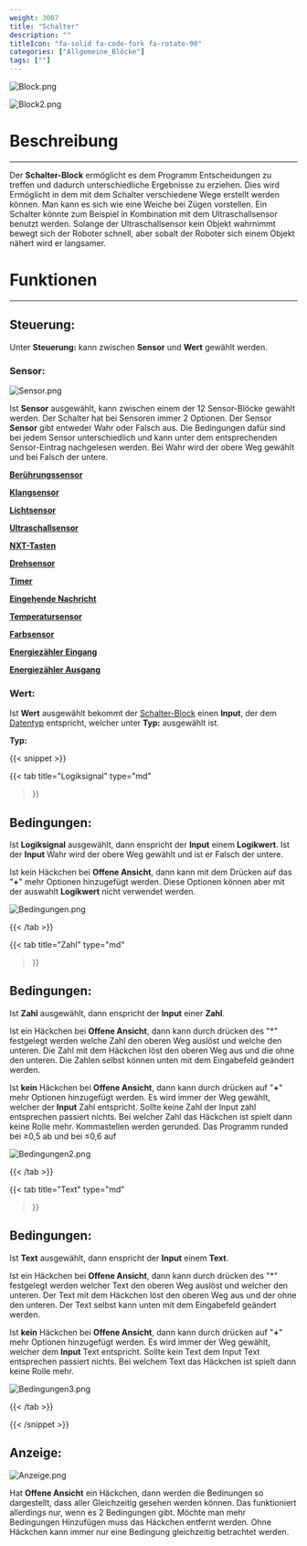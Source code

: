 ```yaml
---
weight: 3007
title: "Schalter"
description: ""
titleIcon: "fa-solid fa-code-fork fa-rotate-90"
categories: ["Allgemeine_Blöcke"]
tags: [""]
---
```


<i class="fa-solid fa-diagram-project"></i>
<i class="fa-solid fa-code-fork"></i>
<i class="fa-solid fa-arrows-split-up-and-left"></i>

![Block.png](/images/nxt-images/Kapitel%201%20Allgemeine%20Bl%C3%B6cke/1.7%20Schalter/Block.png)

![Block2.png](/images/nxt-images/Kapitel%201%20Allgemeine%20Bl%C3%B6cke/1.7%20Schalter/Block2.png)


# Beschreibung
---

Der **Schalter-Block** ermöglicht es dem Programm Entscheidungen zu treffen und dadurch unterschiedliche Ergebnisse zu erziehen. Dies wird Ermöglicht in dem mit dem Schalter verschiedene Wege erstellt werden können. Man kann es sich wie eine Weiche bei Zügen vorstellen. Ein Schalter könnte zum Beispiel in Kombination mit dem Ultraschallsensor benutzt werden. Solange der Ultraschallsensor kein Objekt wahrnimmt bewegt sich der Roboter schnell, aber sobalt der Roboter sich einem Objekt nähert wird er langsamer.

# Funktionen
---

## Steuerung:

Unter **Steuerung:** kann zwischen **Sensor** und **Wert** gewählt werden.

### Sensor:

![Sensor.png](/images/nxt-images/Kapitel%201%20Allgemeine%20Bl%C3%B6cke/1.7%20Schalter/Sensor.png)

Ist **Sensor** ausgewählt, kann zwischen einem der 12 Sensor-Blöcke gewählt werden. Der Schalter hat bei Sensoren immer 2 Optionen. Der Sensor **Sensor** gibt entweder Wahr oder Falsch aus. Die Bedingungen dafür sind bei jedem Sensor unterschiedlich und kann unter dem entsprechenden Sensor-Eintrag nachgelesen werden. Bei Wahr wird der obere Weg gewählt und bei Falsch der untere.

[**Berührungssensor**](/4.-sensor-blöcke/1.-berührungssensor.html)

[**Klangsensor**](/4.-sensor-blöcke/2.-klangsensor.html)

[**Lichtsensor**](/4.-sensor-blöcke/3.-lichtsensor.html)

[**Ultraschallsensor**](/4.-sensor-blöcke/4.-ultraschallsensor.html)

[**NXT-Tasten**](/4.-sensor-blöcke/5.-nxt-tasten.html)

[**Drehsensor**](/4.-sensor-blöcke/4.-ultraschallsensor.html)

[**Timer**](/4.-sensor-blöcke/7.-timer.html)

[**Eingehende Nachricht**](/4.-sensor-blöcke/4.-ultraschallsensor.html)

[**Temperatursensor**](/4.-sensor-blöcke/9.-temperatursensor.html)

[**Farbsensor**](/4.-sensor-blöcke/10.-farbsensor.html)

[**Energiezähler Eingang**](/4.-sensor-blöcke/4.-ultraschallsensor.html)

[**Energiezähler Ausgang**](/4.-sensor-blöcke/4.-ultraschallsensor.html)


### Wert:

Ist **Wert** ausgewählt bekommt der [Schalter-Block]() einen **Input**, der dem [Datentyp]() entspricht, welcher unter **Typ:** ausgewählt ist.

**Typ:**

{{< snippet >}}

{{< tab
    title="Logiksignal"
    type="md"
>}}

## Bedingungen:

Ist **Logiksignal** ausgewählt, dann enspricht der **Input** einem **Logikwert**. Ist der **Input** Wahr wird der obere Weg gewählt und ist er Falsch der untere. 

Ist kein Häckchen bei **Offene Ansicht**, dann kann mit dem Drücken auf das "**+**" mehr Optionen hinzugefügt werden. Diese Optionen können aber mit der auswahlt **Logikwert** nicht verwendet werden.

![Bedingungen.png](/images/nxt-images/Kapitel%201%20Allgemeine%20Bl%C3%B6cke/1.7%20Schalter/Bedingungen.png)

{{< /tab >}}

{{< tab
    title="Zahl"
    type="md"
>}}

## Bedingungen:

Ist **Zahl** ausgewählt, dann enspricht der **Input** einer **Zahl**. 

Ist ein Häckchen bei **Offene Ansicht**, dann kann durch drücken des "*" festgelegt werden welche Zahl den oberen Weg auslöst und welche den unteren. Die Zahl mit dem Häckchen löst den oberen Weg aus und die ohne den unteren. Die Zahlen selbst können unten mit dem Eingabefeld geändert werden.

Ist **kein** Häckchen bei **Offene Ansicht**, dann kann durch drücken auf "**+**" mehr Optionen hinzugefügt werden. Es wird immer der Weg gewählt, welcher der **Input** Zahl entspricht. Sollte keine Zahl der Input zahl entsprechen passiert nichts. Bei welcher Zahl das Häckchen ist spielt dann keine Rolle mehr. Kommastellen werden gerunded. Das Programm runded bei ≥0,5 ab und bei ≤0,6 auf

![Bedingungen2.png](/images/nxt-images/Kapitel%201%20Allgemeine%20Bl%C3%B6cke/1.7%20Schalter/Bedingungen2.png)

{{< /tab >}}


{{< tab
    title="Text"
    type="md"
>}}

## Bedingungen:

Ist **Text** ausgewählt, dann enspricht der **Input** einem **Text**. 

Ist ein Häckchen bei **Offene Ansicht**, dann kann durch drücken des "*" festgelegt werden welcher Text den oberen Weg auslöst und welcher den unteren. Der Text mit dem Häckchen löst den oberen Weg aus und der ohne den unteren. Der Text selbst kann unten mit dem Eingabefeld geändert werden.

Ist **kein** Häckchen bei **Offene Ansicht**, dann kann durch drücken auf "**+**" mehr Optionen hinzugefügt werden. Es wird immer der Weg gewählt, welcher dem **Input** Text entspricht. Sollte kein Text dem Input Text entsprechen passiert nichts. Bei welchem Text das Häckchen ist spielt dann keine Rolle mehr.

![Bedingungen3.png](/images/nxt-images/Kapitel%201%20Allgemeine%20Bl%C3%B6cke/1.7%20Schalter/Bedingungen3.png)

{{< /tab >}}

{{< /snippet >}}

## Anzeige:

![Anzeige.png](/images/nxt-images/Kapitel%201%20Allgemeine%20Bl%C3%B6cke/1.7%20Schalter/Anzeige.png)

Hat **Offene Ansicht** ein Häckchen, dann werden die Bedinungen so dargestellt, dass aller Gleichzeitig gesehen werden können. Das funktioniert allerdings nur, wenn es 2 Bedingungen gibt. Möchte man mehr Bedingungen Hinzufügen muss das Häckchen entfernt werden. Ohne Häckchen kann immer nur eine Bedingung gleichzeitig betrachtet werden.

<!-- 
# Input / Output
---

![Schleife-Block.png](/images/nxt-images/Tabellen/Schleife-Block.png)
| Bild                                                                                         | Datentyp    | Input / Output | Name     |Beschreibung|
| --------------------------------------------------------------------------------------------------| ------------| ------------ |----------|------------|
| ![Input1.png](/images/nxt-images/Ksapitel%201%20Allgemeine%20Bl%C3%B6cke/1.4%20Anzeige/Input1.png) | Zahl/Logikwert/Text      | Input  | -     | Der **Datentyp** ist abhängig von dem ausgewählten **Datentyp** unter **Wert**. Der Input wird mit den bestehenden Bedingungen verglichen. Stimmt der Input mit einer der Bedingungen überein, dann wird der übereinstimmende Weg gewählt. 

-->
